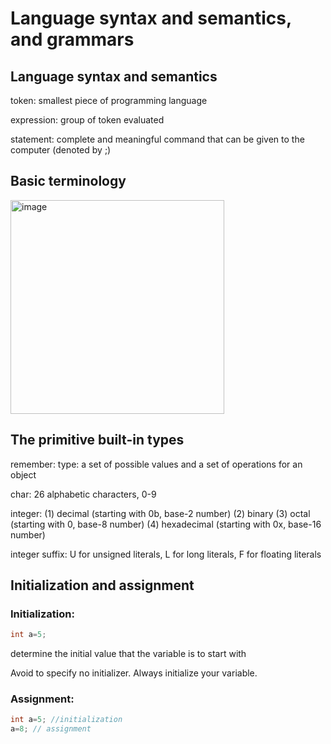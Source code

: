 # Language syntax and semantics, and grammars
## Language syntax and semantics
token: smallest piece of programming language

expression: group of token evaluated

statement: complete and meaningful command that can be given to the computer (denoted by ;)

## Basic terminology
<img width="342" alt="image" src="https://github.com/lingyunqu/Intro_CS_II/assets/121205164/e570340c-eb93-410a-953d-1751cfbfa2cb">

## The primitive built-in types
remember: type: a set of possible values and a set of operations for an object

char: 26 alphabetic characters, 0-9

integer: (1) decimal (starting with 0b, base-2 number) (2) binary  (3) octal (starting with 0, base-8 number) (4) hexadecimal (starting with 0x, base-16 number)

integer suffix: U for unsigned literals, L for long literals, F for floating literals

## Initialization and assignment
### Initialization:
```cpp
int a=5;
```
determine the initial value that the variable is to start with

Avoid to specify no initializer. Always initialize your variable.

### Assignment:
```cpp
int a=5; //initialization
a=8; // assignment
```


